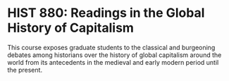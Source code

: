 # HIST 880: Readings in the Global History of Capitalism

This course exposes graduate students to the classical and burgeoning debates among historians over the history of global capitalism around the world from its antecedents in the medieval and early modern period until the present.